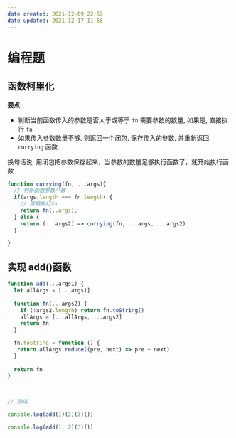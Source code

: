 ```yaml
---
date created: 2021-12-09 22:59
date updated: 2021-12-17 11:58
---
```


# 编程题

## 函数柯里化

**要点:**

- 判断当前函数传入的参数是否大于或等于 `fn` 需要参数的数量, 如果是, 直接执行 `fn`
- 如果传入参数数量不够, 则返回一个闭包, 保存传入的参数, 并重新返回 `currying` 函数

换句话说: 用闭包把参数保存起来，当参数的数量足够执行函数了，就开始执行函数

```javascript
function currying(fn, ...args){
  // 判断函数参数个数
  if(args.length === fn.length) {
    // 直接执行fn
    return fn(..args);
  } else {
    return (...args2) => currying(fn, ...args, ...args2)
  }

}
```

## 实现 add()函数

```jsx
function add(...args1) {
  let allArgs = [...args1]
  
  function fn(...args2) {
    if (!args2.length) return fn.toString()
    allArgs = [...allArgs, ...args2]
    return fn
  }

  fn.toString = function () {
   return allArgs.reduce((pre, next) => pre + next)
  }
  
  return fn
}

  

// 测试

console.log(add(1)(2)(3)())

console.log(add(1, 2)(3)())
```
